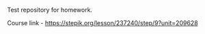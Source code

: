 Test repository for homework.

Course link - https://stepik.org/lesson/237240/step/9?unit=209628
    